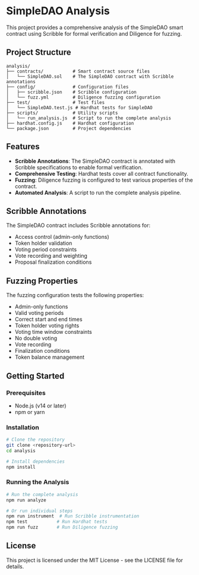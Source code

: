 # SimpleDAO Analysis

This project provides a comprehensive analysis of the SimpleDAO smart contract using Scribble for formal verification and Diligence for fuzzing.

## Project Structure

```
analysis/
├── contracts/           # Smart contract source files
│   └── SimpleDAO.sol    # The SimpleDAO contract with Scribble annotations
├── config/              # Configuration files
│   ├── scribble.json    # Scribble configuration
│   └── fuzz.yml         # Diligence fuzzing configuration
├── test/                # Test files
│   └── SimpleDAO.test.js # Hardhat tests for SimpleDAO
├── scripts/             # Utility scripts
│   └── run_analysis.js  # Script to run the complete analysis
├── hardhat.config.js    # Hardhat configuration
└── package.json         # Project dependencies
```

## Features

- **Scribble Annotations**: The SimpleDAO contract is annotated with Scribble specifications to enable formal verification.
- **Comprehensive Testing**: Hardhat tests cover all contract functionality.
- **Fuzzing**: Diligence fuzzing is configured to test various properties of the contract.
- **Automated Analysis**: A script to run the complete analysis pipeline.

## Scribble Annotations

The SimpleDAO contract includes Scribble annotations for:

- Access control (admin-only functions)
- Token holder validation
- Voting period constraints
- Vote recording and weighting
- Proposal finalization conditions

## Fuzzing Properties

The fuzzing configuration tests the following properties:

- Admin-only functions
- Valid voting periods
- Correct start and end times
- Token holder voting rights
- Voting time window constraints
- No double voting
- Vote recording
- Finalization conditions
- Token balance management

## Getting Started

### Prerequisites

- Node.js (v14 or later)
- npm or yarn

### Installation

```bash
# Clone the repository
git clone <repository-url>
cd analysis

# Install dependencies
npm install
```

### Running the Analysis

```bash
# Run the complete analysis
npm run analyze

# Or run individual steps
npm run instrument  # Run Scribble instrumentation
npm test           # Run Hardhat tests
npm run fuzz       # Run Diligence fuzzing
```

## License

This project is licensed under the MIT License - see the LICENSE file for details. 